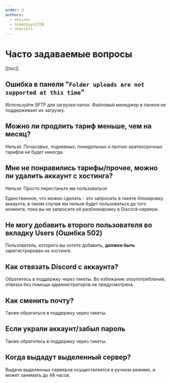 ```yaml
---
order: 3
authors:
  - envizar
  - SimonSays2310
  - sharikfi
---
```


# Часто задаваемые вопросы

[[toc]]

## Ошибка в панели "`Folder uploads are not supported at this time`"

Используйте SFTP для загрузки папок. Файловый менеджер в панели не поддерживает их загрузку.

## Можно ли продлить тариф меньше, чем на месяц?

Нельзя. Почасовых, подневных, понедельных и прочих краткосрочных тарифов не будет никогда.

## Мне не понравились тарифы/прочее, можно ли удалить аккаунт с хостинга?

Нельзя. Просто перестаньте им пользоваться.

Единственное, что можно сделать - это запросить в тикете блокировку аккаунта, в таком случае им нельзя будет пользоваться до того момента, пока вы не запросите её разблокировку в Discord-сервере.

## Не могу добавить второго пользователя во вкладку Users (Ошибка 502)

Пользователь, которого вы хотите добавить, **должен быть** зарегистрирован на хостинге.

## Как отвязать Discord с аккаунта?

Обратитесь в поддержку через тикеты. Во избежание злоупотреблений, отвязка без помощи администраторов не предусмотрена.

## Как сменить почту?

Также обратиться в поддержку через тикеты.

## Если украли аккаунт/забыл пароль

Также обратитесь в поддержку через тикеты.

## Когда выдадут выделенный сервер?

Выдача выделенных серверов осуществляется в ручном режиме, и может занимать до 48 часов.
